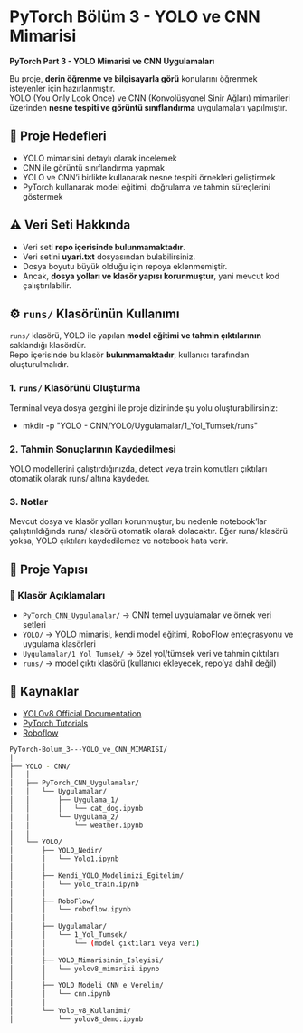 # PyTorch Bölüm 3 - YOLO ve CNN Mimarisi

**PyTorch Part 3 - YOLO Mimarisi ve CNN Uygulamaları**

Bu proje, **derin öğrenme ve bilgisayarla görü** konularını öğrenmek isteyenler için hazırlanmıştır.  
YOLO (You Only Look Once) ve CNN (Konvolüsyonel Sinir Ağları) mimarileri üzerinden **nesne tespiti ve görüntü sınıflandırma** uygulamaları yapılmıştır.

## 📌 Proje Hedefleri

- YOLO mimarisini detaylı olarak incelemek  
- CNN ile görüntü sınıflandırma yapmak  
- YOLO ve CNN’i birlikte kullanarak nesne tespiti örnekleri geliştirmek  
- PyTorch kullanarak model eğitimi, doğrulama ve tahmin süreçlerini göstermek
  
## ⚠️ Veri Seti Hakkında

- Veri seti **repo içerisinde bulunmamaktadır**.  
- Veri setini **uyari.txt** dosyasından bulabilirsiniz.  
- Dosya boyutu büyük olduğu için repoya eklenmemiştir.  
- Ancak, **dosya yolları ve klasör yapısı korunmuştur**, yani mevcut kod çalıştırılabilir.

## ⚙️ `runs/` Klasörünün Kullanımı

`runs/` klasörü, YOLO ile yapılan **model eğitimi ve tahmin çıktılarının** saklandığı klasördür.  
Repo içerisinde bu klasör **bulunmamaktadır**, kullanıcı tarafından oluşturulmalıdır.

### 1. `runs/` Klasörünü Oluşturma
Terminal veya dosya gezgini ile proje dizininde şu yolu oluşturabilirsiniz:

* mkdir -p "YOLO - CNN/YOLO/Uygulamalar/1_Yol_Tumsek/runs"

### 2. Tahmin Sonuçlarının Kaydedilmesi

YOLO modellerini çalıştırdığınızda, detect veya train komutları çıktıları otomatik olarak runs/ altına kaydeder.

### 3. Notlar

Mevcut dosya ve klasör yolları korunmuştur, bu nedenle notebook’lar çalıştırıldığında runs/ klasörü otomatik olarak dolacaktır.
Eğer runs/ klasörü yoksa, YOLO çıktıları kaydedilemez ve notebook hata verir.

## 📂 Proje Yapısı

### 🤖 Klasör Açıklamaları

- `PyTorch_CNN_Uygulamalar/` → CNN temel uygulamalar ve örnek veri setleri  
- `YOLO/` → YOLO mimarisi, kendi model eğitimi, RoboFlow entegrasyonu ve uygulama klasörleri  
- `Uygulamalar/1_Yol_Tumsek/` → özel yol/tümsek veri ve tahmin çıktıları  
- `runs/` → model çıktı klasörü (kullanıcı ekleyecek, repo’ya dahil değil)

## 📖 Kaynaklar

- [YOLOv8 Official Documentation](https://docs.ultralytics.com/)  
- [PyTorch Tutorials](https://pytorch.org/tutorials/)  
- [Roboflow](https://roboflow.com/)

```bash
PyTorch-Bolum_3---YOLO_ve_CNN_MIMARISI/
│
├── YOLO - CNN/
│   │
│   ├── PyTorch_CNN_Uygulamalar/
│   │   └── Uygulamalar/
│   │       ├── Uygulama_1/
│   │       │   └── cat_dog.ipynb
│   │       └── Uygulama_2/
│   │           └── weather.ipynb
│   │
│   └── YOLO/
│       ├── YOLO_Nedir/
│       │   └── Yolo1.ipynb
│       │
│       ├── Kendi_YOLO_Modelimizi_Egitelim/
│       │   └── yolo_train.ipynb
│       │
│       ├── RoboFlow/
│       │   └── roboflow.ipynb
│       │
│       ├── Uygulamalar/
│       │   └── 1_Yol_Tumsek/
│       │       └── (model çıktıları veya veri)
│       │
│       ├── YOLO_Mimarisinin_Isleyisi/
│       │   └── yolov8_mimarisi.ipynb
│       │
│       ├── YOLO_Modeli_CNN_e_Verelim/
│       │   └── cnn.ipynb
│       │
│       └── Yolo_v8_Kullanimi/
│           └── yolov8_demo.ipynb




